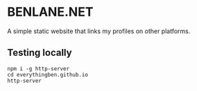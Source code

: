 # BENLANE.NET

A simple static website that links my profiles on other platforms.

## Testing locally

```
npm i -g http-server
cd everythingben.github.io
http-server
```
